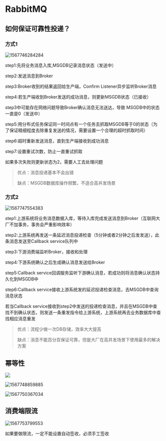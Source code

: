 # RabbitMQ



## 如何保证可靠性投递？



### 方式1

![1567746284284](C:\Users\Muse47\AppData\Roaming\Typora\typora-user-images\1567746284284.png)



step1:先将业务消息入库,MSGDB记录消息状态（发送中）

step2:发送消息到Broker

step3:Broker收到的结果返回给生产端，Confirm Listener异步监听Broker消息

step4:若生产端收到Broker发送的成功消息，则更新MSGDB状态（已接收）



step3中可能存在网络问题导致Broker确认消息无法送达，导致 MSGDB中的状态一直是0（发送中）



step5:用分布式任务保证同一时间点有一个任务去抓取MSGDB等于0的状态（为了保证精细程度去除重复发送的情况，需要设置一个合理的超时抓取时间）

step6:超时重新发送消息，直到生产端接收到成功消息

step7:设置重试次数，防止一直重试抓取



如果多次失败则更新状态为2，需要人工去处理问题



> 优点：消息投递基本不会出错
>
> 缺点：MSGDB数据库操作频繁，不适合高并发场景





### 方式2

![1567747554383](C:\Users\Muse47\AppData\Roaming\Typora\typora-user-images\1567747554383.png)

step1:上游系统将业务消息数据入库，等待入库完成发送消息到Broker（互联网大厂不加事务，事务会严重影响效率）

step2:上游系统再发送一条延迟消息投递检查（5分钟或者2分钟之后发发送），此条消息发送至Callback service队列中

step3:下游消费端监听Broker，接收和处理

step4:下游系统确认之后生成确认消息发送给Broker

step5:Callback service回调服务监听下游确认消息，若成功则将消息确认状态持久化到MSGDB中

step6:Callback service接收上游系统发的延迟投递检查消息，去MSGDB中查询消息状态



若当Callback service接收到step2中发送的投递检查消息，并且在MSGDB中查找不到确认状态，则发送一条重发指令给上游系统，上游系统再去业务数据库中查找相应消息重发



> 优点：流程少做一次DB存储，效率大大提高
>
> 缺点：消息不能百分百保证可靠，但是大厂在高并发场景下使用最多的解决方案





## 幂等性

 ![](C:\Users\Muse47\AppData\Roaming\Typora\typora-user-images\1567748739041.png)

![1567748859885](C:\Users\Muse47\AppData\Roaming\Typora\typora-user-images\1567748859885.png)

![1567750367034](C:\Users\Muse47\AppData\Roaming\Typora\typora-user-images\1567750367034.png)





## 消费端限流

![1567753799553](C:\Users\Muse47\AppData\Roaming\Typora\typora-user-images\1567753799553.png)

如果要做限流，一定不能设置自动签收，必须手工签收